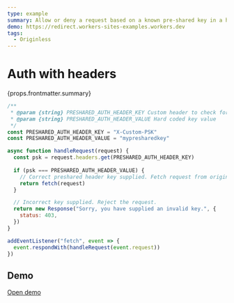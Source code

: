 ```yaml
---
type: example
summary: Allow or deny a request based on a known pre-shared key in a header.
demo: https://redirect.workers-sites-examples.workers.dev
tags:
  - Originless
---
```


# Auth with headers

<ContentColumn>
  <p>{props.frontmatter.summary}</p>
</ContentColumn>

```js
/**
 * @param {string} PRESHARED_AUTH_HEADER_KEY Custom header to check for key
 * @param {string} PRESHARED_AUTH_HEADER_VALUE Hard coded key value
 */
const PRESHARED_AUTH_HEADER_KEY = "X-Custom-PSK"
const PRESHARED_AUTH_HEADER_VALUE = "mypresharedkey"

async function handleRequest(request) {
  const psk = request.headers.get(PRESHARED_AUTH_HEADER_KEY)
  
  if (psk === PRESHARED_AUTH_HEADER_VALUE) {
    // Correct preshared header key supplied. Fetch request from origin.
    return fetch(request)
  }

  // Incorrect key supplied. Reject the request.
  return new Response("Sorry, you have supplied an invalid key.", {
    status: 403,
  })
}

addEventListener("fetch", event => {
  event.respondWith(handleRequest(event.request))
})

```

## Demo

<p><a href={props.frontmatter.demo}>Open demo</a></p>

<Demo src={props.frontmatter.demo} title={props.frontmatter.summary} height="150"/>
